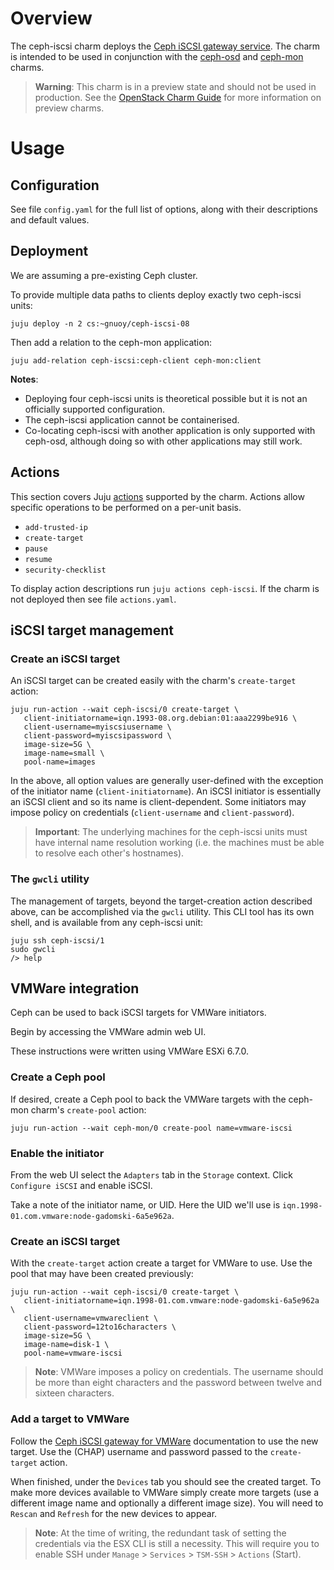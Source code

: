 # Overview

The ceph-iscsi charm deploys the [Ceph iSCSI gateway
service][ceph-iscsi-upstream]. The charm is intended to be used in conjunction
with the [ceph-osd][ceph-osd-charm] and [ceph-mon][ceph-mon-charm] charms.

> **Warning**: This charm is in a preview state and should not be used in
  production. See the [OpenStack Charm Guide][cg-preview-charms] for more
  information on preview charms.

# Usage

## Configuration

See file `config.yaml` for the full list of options, along with their
descriptions and default values.

## Deployment

We are assuming a pre-existing Ceph cluster.

To provide multiple data paths to clients deploy exactly two ceph-iscsi units:

    juju deploy -n 2 cs:~gnuoy/ceph-iscsi-08

Then add a relation to the ceph-mon application:

    juju add-relation ceph-iscsi:ceph-client ceph-mon:client

**Notes**:

* Deploying four ceph-iscsi units is theoretical possible but it is not an
  officially supported configuration.
* The ceph-iscsi application cannot be containerised.
* Co-locating ceph-iscsi with another application is only supported with
  ceph-osd, although doing so with other applications may still work.

## Actions

This section covers Juju [actions][juju-docs-actions] supported by the charm.
Actions allow specific operations to be performed on a per-unit basis.

* `add-trusted-ip`
* `create-target`
* `pause`
* `resume`
* `security-checklist`

To display action descriptions run `juju actions ceph-iscsi`. If the charm is
not deployed then see file `actions.yaml`.

## iSCSI target management

### Create an iSCSI target

An iSCSI target can be created easily with the charm's `create-target` action:

    juju run-action --wait ceph-iscsi/0 create-target \
       client-initiatorname=iqn.1993-08.org.debian:01:aaa2299be916 \
       client-username=myiscsiusername \
       client-password=myiscsipassword \
       image-size=5G \
       image-name=small \
       pool-name=images

In the above, all option values are generally user-defined with the exception
of the initiator name (`client-initiatorname`). An iSCSI initiator is
essentially an iSCSI client and so its name is client-dependent. Some
initiators may impose policy on credentials (`client-username` and
`client-password`).

> **Important**: The underlying machines for the ceph-iscsi units must have
  internal name resolution working (i.e. the machines must be able to resolve
  each other's hostnames).

### The `gwcli` utility

The management of targets, beyond the target-creation action described above,
can be accomplished via the `gwcli` utility. This CLI tool has its own shell,
and is available from any ceph-iscsi unit:

    juju ssh ceph-iscsi/1
    sudo gwcli
    /> help

## VMWare integration

Ceph can be used to back iSCSI targets for VMWare initiators.

Begin by accessing the VMWare admin web UI.

These instructions were written using VMWare ESXi 6.7.0.

### Create a Ceph pool

If desired, create a Ceph pool to back the VMWare targets with the ceph-mon
charm's `create-pool` action:

    juju run-action --wait ceph-mon/0 create-pool name=vmware-iscsi

### Enable the initiator

From the web UI select the `Adapters` tab in the `Storage` context. Click
`Configure iSCSI` and enable iSCSI.

Take a note of the initiator name, or UID. Here the UID we'll use is
`iqn.1998-01.com.vmware:node-gadomski-6a5e962a`.

### Create an iSCSI target

With the `create-target` action create a target for VMWare to use. Use the pool
that may have been created previously:

    juju run-action --wait ceph-iscsi/0 create-target \
       client-initiatorname=iqn.1998-01.com.vmware:node-gadomski-6a5e962a \
       client-username=vmwareclient \
       client-password=12to16characters \
       image-size=5G \
       image-name=disk-1 \
       pool-name=vmware-iscsi

> **Note**: VMWare imposes a policy on credentials. The username should be more
  than eight characters and the password between twelve and sixteen characters.

### Add a target to VMWare

Follow the [Ceph iSCSI gateway for VMWare][ceph-iscsi-vmware-upstream]
documentation to use the new target. Use the (CHAP) username and password
passed to the `create-target` action.

When finished, under the `Devices` tab you should see the created target. To
make more devices available to VMWare simply create more targets (use a
different image name and optionally a different image size). You will need to
`Rescan` and `Refresh` for the new devices to appear.

> **Note**: At the time of writing, the redundant task of setting the
  credentials via the ESX CLI is still a necessity. This will require you to
  enable SSH under `Manage` > `Services` > `TSM-SSH` > `Actions` (Start).

<!--

# Bugs

Please report bugs on [Launchpad][lp-bugs-charm-ceph-iscsi].

For general charm questions refer to the [OpenStack Charm Guide][cg].

-->

<!-- LINKS -->

[ceph-mon-charm]: https://jaas.ai/ceph-mon
[ceph-osd-charm]: https://jaas.ai/ceph-osd
[cg]: https://docs.openstack.org/charm-guide
[cg-preview-charms]: https://docs.openstack.org/charm-guide/latest/openstack-charms.html#tech-preview-charms-beta
[cdg]: https://docs.openstack.org/project-deploy-guide/charm-deployment-guide
[juju-docs-actions]: https://jaas.ai/docs/actions
[ceph-iscsi-upstream]: https://docs.ceph.com/docs/master/rbd/iscsi-overview/
[ceph-iscsi-vmware-upstream]: https://docs.ceph.com/docs/master/rbd/iscsi-initiator-esx/
[lp-bugs-charm-ceph-iscsi]: https://bugs.launchpad.net/charm-ceph-iscsi/+filebug
